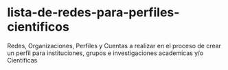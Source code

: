 # lista-de-redes-para-perfiles-cientificos
Redes, Organizaciones, Perfiles y Cuentas a realizar en el proceso de crear un perfil para instituciones, grupos e investigaciones academicas y/o Cientificas 
